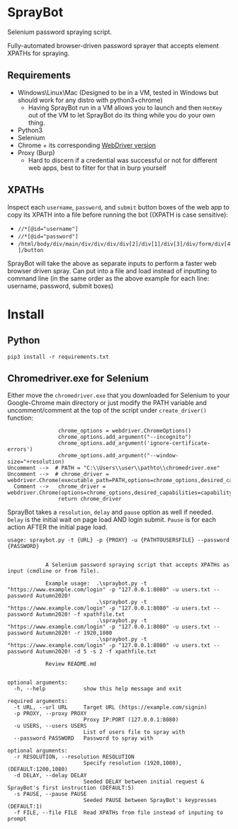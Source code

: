 # SprayBot
Selenium password spraying script.

Fully-automated browser-driven password sprayer that accepts element XPATHs for spraying.

## Requirements
* Windows\Linux\Mac (Designed to be in a VM, tested in Windows but should work for any distro with python3+chrome)
    - Having SprayBot run in a VM allows you to launch and then `HotKey` out of the VM to let SprayBot do its thing while you do your own thing. 
* Python3
* Selenium
* Chrome + its corresponding [WebDriver version](https://sites.google.com/a/chromium.org/chromedriver/downloads)
* Proxy (Burp)
    - Hard to discern if a credential was successful or not for different web apps, best to filter for that in burp yourself

## XPATHs
Inspect each `username`, `password`, and `submit` button boxes of the web app to copy its XPATH into a file before running the bot ((XPATH is case sensitive):
- `//*[@id="username"]`
- `//*[@id="password"]`
- `/html/body/div/main/div/div/div/div[2]/div[1]/div[3]/div/form/div[4]/button`

SprayBot will take the above as separate inputs to perform a faster web browser driven spray. Can put into a file and load instead of inputting to command line (in the same order as the above example for each line: username, password, submit boxes)


# Install
## Python
```
pip3 install -r requirements.txt
```
## Chromedriver.exe for Selenium
Either move the `chromedriver.exe` that you downloaded for Selenium to your Google-Chrome main directory or just modify the PATH variable and uncomment/comment at the top of the script under `create_driver()` function:
```
                chrome_options = webdriver.ChromeOptions()
                chrome_options.add_argument("--incognito")
                chrome_options.add_argument('ignore-certificate-errors')
                chrome_options.add_argument("--window-size="+resolution)
Uncomment -->  # PATH = "C:\\Users\\user\\pathto\\chromedriver.exe"
Uncomment -->  # chrome_driver = webdriver.Chrome(executable_path=PATH,options=chrome_options,desired_capabilities=capability)
  Comment -->   chrome_driver = webdriver.Chrome(options=chrome_options,desired_capabilities=capability)
                return chrome_driver
```


SprayBot takes a `resolution`, `delay` and `pause` option as well if needed. `Delay` is the initial wait on page load AND login submit. `Pause` is for each action AFTER the initial page load.
```
usage: spraybot.py -t {URL} -p {PROXY} -u {PATHTOUSERSFILE} --password {PASSWORD}


            A Selenium password spraying script that accepts XPATHs as input (cmdline or from file).

            Example usage:  .\spraybot.py -t "https://www.example.com/login" -p "127.0.0.1:8080" -u users.txt --password Autumn2020!
                            .\spraybot.py -t "https://www.example.com/login" -p "127.0.0.1:8080" -u users.txt --password Autumn2020! -f xpathfile.txt
                            .\spraybot.py -t "https://www.example.com/login" -p "127.0.0.1:8080" -u users.txt --password Autumn2020! -r 1920,1080
                            .\spraybot.py -t "https://www.example.com/login" -p "127.0.0.1:8080" -u users.txt --password Autumn2020! -d 5 -s 2 -f xpathfile.txt

            Review README.md


optional arguments:
  -h, --help            show this help message and exit

required arguments:
  -t URL, --url URL     Target URL (https://example.com/signin)
  -p PROXY, --proxy PROXY
                        Proxy IP:PORT (127.0.0.1:8080)
  -u USERS, --users USERS
                        List of users file to spray with
  --password PASSWORD   Password to spray with

optional arguments:
  -r RESOLUTION, --resolution RESOLUTION
                        Specify resolution (1920,1080), (DEFAULT:1200,1080)
  -d DELAY, --delay DELAY
                        Seeded DELAY between initial request & SprayBot's first instruction (DEFAULT:5)
  -s PAUSE, --pause PAUSE
                        Seeded PAUSE between SprayBot's keypresses (DEFAULT:1)
  -f FILE, --file FILE  Read XPATHs from file instead of inputing to prompt
```


